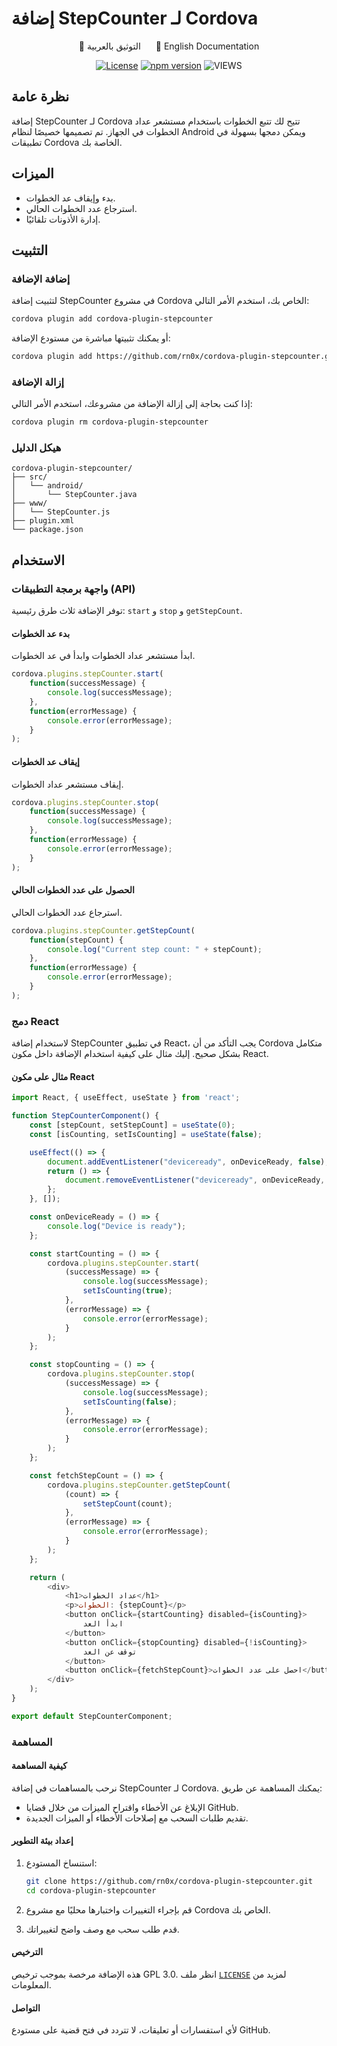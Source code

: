 # إضافة StepCounter لـ Cordova

<div align="center">

<a href="README-AR.md" style="margin-right: 20px; text-decoration: none;">📝 التوثيق بالعربية</a>
<a href="README.md" style="text-decoration: none;">📝 English Documentation</a> <br>

[![License](https://img.shields.io/badge/license-GPL3.0-blue.svg)](https://github.com/rn0x/cordova-plugin-stepcounter/blob/main/LICENSE)
[![npm version](https://badge.fury.io/js/cordova-stepcounter.svg)](https://badge.fury.io/js/cordova-stepcounter)
![VIEWS](https://komarev.com/ghpvc/?username=rn0x-cordova-plugin-stepcounter&label=REPOSITORY+VIEWS&style=for-the-badge)

</div>

## نظرة عامة
إضافة StepCounter لـ Cordova تتيح لك تتبع الخطوات باستخدام مستشعر عداد الخطوات في الجهاز. تم تصميمها خصيصًا لنظام Android ويمكن دمجها بسهولة في تطبيقات Cordova الخاصة بك.

## الميزات
- بدء وإيقاف عد الخطوات.
- استرجاع عدد الخطوات الحالي.
- إدارة الأذونات تلقائيًا.

## التثبيت

### إضافة الإضافة
لتثبيت إضافة StepCounter في مشروع Cordova الخاص بك، استخدم الأمر التالي:

```bash
cordova plugin add cordova-plugin-stepcounter
```

أو يمكنك تثبيتها مباشرة من مستودع الإضافة:

```bash
cordova plugin add https://github.com/rn0x/cordova-plugin-stepcounter.git
```

### إزالة الإضافة
إذا كنت بحاجة إلى إزالة الإضافة من مشروعك، استخدم الأمر التالي:

```bash
cordova plugin rm cordova-plugin-stepcounter
```

### هيكل الدليل

```
cordova-plugin-stepcounter/
├── src/
│   └── android/
│       └── StepCounter.java
├── www/
│   └── StepCounter.js
├── plugin.xml
└── package.json
```

## الاستخدام

### واجهة برمجة التطبيقات (API)
توفر الإضافة ثلاث طرق رئيسية: `start` و `stop` و `getStepCount`.

#### بدء عد الخطوات
ابدأ مستشعر عداد الخطوات وابدأ في عد الخطوات.

```javascript
cordova.plugins.stepCounter.start(
    function(successMessage) {
        console.log(successMessage);
    },
    function(errorMessage) {
        console.error(errorMessage);
    }
);
```

#### إيقاف عد الخطوات
إيقاف مستشعر عداد الخطوات.

```javascript
cordova.plugins.stepCounter.stop(
    function(successMessage) {
        console.log(successMessage);
    },
    function(errorMessage) {
        console.error(errorMessage);
    }
);
```

#### الحصول على عدد الخطوات الحالي
استرجاع عدد الخطوات الحالي.

```javascript
cordova.plugins.stepCounter.getStepCount(
    function(stepCount) {
        console.log("Current step count: " + stepCount);
    },
    function(errorMessage) {
        console.error(errorMessage);
    }
);
```

### دمج React
لاستخدام إضافة StepCounter في تطبيق React، يجب التأكد من أن Cordova متكامل بشكل صحيح. إليك مثال على كيفية استخدام الإضافة داخل مكون React.

#### مثال على مكون React

```javascript
import React, { useEffect, useState } from 'react';

function StepCounterComponent() {
    const [stepCount, setStepCount] = useState(0);
    const [isCounting, setIsCounting] = useState(false);

    useEffect(() => {
        document.addEventListener("deviceready", onDeviceReady, false);
        return () => {
            document.removeEventListener("deviceready", onDeviceReady, false);
        };
    }, []);

    const onDeviceReady = () => {
        console.log("Device is ready");
    };

    const startCounting = () => {
        cordova.plugins.stepCounter.start(
            (successMessage) => {
                console.log(successMessage);
                setIsCounting(true);
            },
            (errorMessage) => {
                console.error(errorMessage);
            }
        );
    };

    const stopCounting = () => {
        cordova.plugins.stepCounter.stop(
            (successMessage) => {
                console.log(successMessage);
                setIsCounting(false);
            },
            (errorMessage) => {
                console.error(errorMessage);
            }
        );
    };

    const fetchStepCount = () => {
        cordova.plugins.stepCounter.getStepCount(
            (count) => {
                setStepCount(count);
            },
            (errorMessage) => {
                console.error(errorMessage);
            }
        );
    };

    return (
        <div>
            <h1>عداد الخطوات</h1>
            <p>الخطوات: {stepCount}</p>
            <button onClick={startCounting} disabled={isCounting}>
                ابدأ العد
            </button>
            <button onClick={stopCounting} disabled={!isCounting}>
                توقف عن العد
            </button>
            <button onClick={fetchStepCount}>احصل على عدد الخطوات</button>
        </div>
    );
}

export default StepCounterComponent;
```

### المساهمة

#### كيفية المساهمة
نرحب بالمساهمات في إضافة StepCounter لـ Cordova. يمكنك المساهمة عن طريق:

- الإبلاغ عن الأخطاء واقتراح الميزات من خلال قضايا GitHub.
- تقديم طلبات السحب مع إصلاحات الأخطاء أو الميزات الجديدة.

#### إعداد بيئة التطوير
1. استنساخ المستودع:
    ```bash
    git clone https://github.com/rn0x/cordova-plugin-stepcounter.git
    cd cordova-plugin-stepcounter
    ```

2. قم بإجراء التغييرات واختبارها محليًا مع مشروع Cordova الخاص بك.

3. قدم طلب سحب مع وصف واضح لتغييراتك.

#### الترخيص
هذه الإضافة مرخصة بموجب ترخيص GPL 3.0. انظر ملف [`LICENSE`](/LICENSE) لمزيد من المعلومات.

#### التواصل
لأي استفسارات أو تعليقات، لا تتردد في فتح قضية على مستودع GitHub.